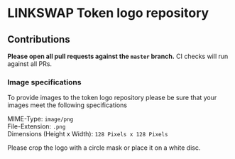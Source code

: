 # LINKSWAP Token logo repository

## Contributions

**Please open all pull requests against the `master` branch.**
CI checks will run against all PRs.

### Image specifications

To provide images to the token logo repository please be sure that your images meet the following specifications

MIME-Type: `image/png`<br/>
File-Extension: `.png`<br/>
Dimensions (Height x Width): `128 Pixels x 128 Pixels`<br/>

Please crop the logo with a circle mask or place it on a white disc.
